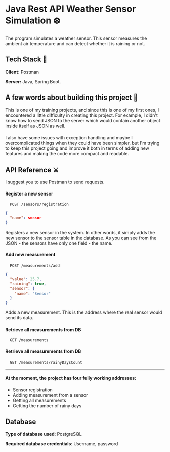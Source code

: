 
# Java Rest API Weather Sensor Simulation ❄️

The program simulates a weather sensor. This sensor measures the ambient air temperature and can detect whether it is raining or not.

## Tech Stack 🔧

**Client:** Postman

**Server:** Java, Spring Boot.


## A few words about building this project 🍃
This is one of my training projects, and since this is one of my first ones, I encountered a little difficulty in creating this project. For example, I didn't know how to send JSON to the server which would contain another object inside itself as JSON as well. 
#### 

I also have some issues with exception handling and maybe I overcomplicated things when they could have been simpler, but I'm trying to keep this project going and improve it both in terms of adding new features and making the code more compact and readable.

## API Reference ⚔️
I suggest you to use Postman to send requests.
#### Register a new sensor



```http
  POST /sensors/registration
```

```json
{
  "name": sensor
}
```

Registers a new sensor in the system. In other words, it simply adds the new sensor to the sensor table in the database. As you can see from the JSON - the sensors have only one field - the name.

#### Add new measurement
```http
  POST /measurements/add
```

```json
{
  "value": 25.7,
  "raining": true,
  "sensor": {
    "name": "Sensor"
  }
}
```
Adds a new measurement. This is the address where the real sensor would send its data.

#### Retrieve all measurements from DB
```http
  GET /measurements
```

#### Retrieve all measurements from DB
```http
  GET /measurements/rainyDaysCount
```
------
#### At the moment, the project has four fully working addresses: 
- Sensor registration
- Adding measurement from a sensor
- Getting all measurements
- Getting the number of rainy days

## Database
**Type of database used**: PostgreSQL

**Required database credentials**: Username, password
